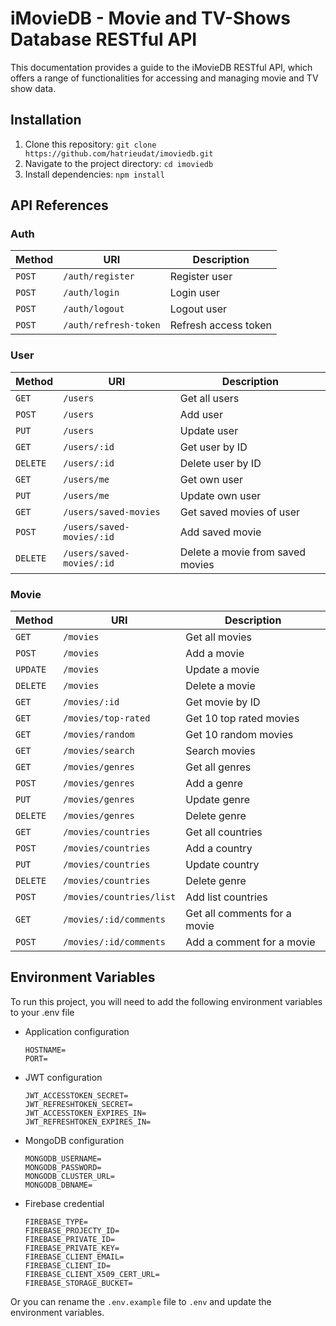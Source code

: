 # iMovieDB - Movie and TV-Shows Database RESTful API

This documentation provides a guide to the iMovieDB RESTful API, which offers a range of functionalities for accessing and managing movie and TV show data.

## Installation

1. Clone this repository: `git clone https://github.com/hatrieudat/imoviedb.git`
2. Navigate to the project directory: `cd imoviedb`
3. Install dependencies: `npm install`

## API References

### Auth

| Method | URI                   | Description          |
| ------ | --------------------- | -------------------- |
| `POST` | `/auth/register`      | Register user        |
| `POST` | `/auth/login`         | Login user           |
| `POST` | `/auth/logout`        | Logout user          |
| `POST` | `/auth/refresh-token` | Refresh access token |

### User

| Method   | URI                       | Description                      |
| -------- | ------------------------- | -------------------------------- |
| `GET`    | `/users`                  | Get all users                    |
| `POST`   | `/users`                  | Add user                         |
| `PUT`    | `/users`                  | Update user                      |
| `GET`    | `/users/:id`              | Get user by ID                   |
| `DELETE` | `/users/:id`              | Delete user by ID                |
| `GET`    | `/users/me`               | Get own user                     |
| `PUT`    | `/users/me`               | Update own user                  |
| `GET`    | `/users/saved-movies`     | Get saved movies of user         |
| `POST`   | `/users/saved-movies/:id` | Add saved movie                  |
| `DELETE` | `/users/saved-movies/:id` | Delete a movie from saved movies |

### Movie

| Method   | URI                      | Description                  |
| -------- | ------------------------ | ---------------------------- |
| `GET`    | `/movies`                | Get all movies               |
| `POST`   | `/movies`                | Add a movie                  |
| `UPDATE` | `/movies`                | Update a movie               |
| `DELETE` | `/movies`                | Delete a movie               |
| `GET`    | `/movies/:id`            | Get movie by ID              |
| `GET`    | `/movies/top-rated`      | Get 10 top rated movies      |
| `GET`    | `/movies/random`         | Get 10 random movies         |
| `GET`    | `/movies/search`         | Search movies                |
| `GET`    | `/movies/genres`         | Get all genres               |
| `POST`   | `/movies/genres`         | Add a genre                  |
| `PUT`    | `/movies/genres`         | Update genre                 |
| `DELETE` | `/movies/genres`         | Delete genre                 |
| `GET`    | `/movies/countries`      | Get all countries            |
| `POST`   | `/movies/countries`      | Add a country                |
| `PUT`    | `/movies/countries`      | Update country               |
| `DELETE` | `/movies/countries`      | Delete genre                 |
| `POST`   | `/movies/countries/list` | Add list countries           |
| `GET`    | `/movies/:id/comments`   | Get all comments for a movie |
| `POST`   | `/movies/:id/comments`   | Add a comment for a movie    |

## Environment Variables

To run this project, you will need to add the following environment variables to your .env file

- Application configuration
  ```
  HOSTNAME=
  PORT=
  ```
- JWT configuration

  ```
  JWT_ACCESSTOKEN_SECRET=
  JWT_REFRESHTOKEN_SECRET=
  JWT_ACCESSTOKEN_EXPIRES_IN=
  JWT_REFRESHTOKEN_EXPIRES_IN=
  ```

- MongoDB configuration

  ```
  MONGODB_USERNAME=
  MONGODB_PASSWORD=
  MONGODB_CLUSTER_URL=
  MONGODB_DBNAME=
  ```

- Firebase credential
  ```
  FIREBASE_TYPE=
  FIREBASE_PROJECTY_ID=
  FIREBASE_PRIVATE_ID=
  FIREBASE_PRIVATE_KEY=
  FIREBASE_CLIENT_EMAIL=
  FIREBASE_CLIENT_ID=
  FIREBASE_CLIENT_X509_CERT_URL=
  FIREBASE_STORAGE_BUCKET=
  ```

Or you can rename the `.env.example` file to `.env` and update the environment variables.

